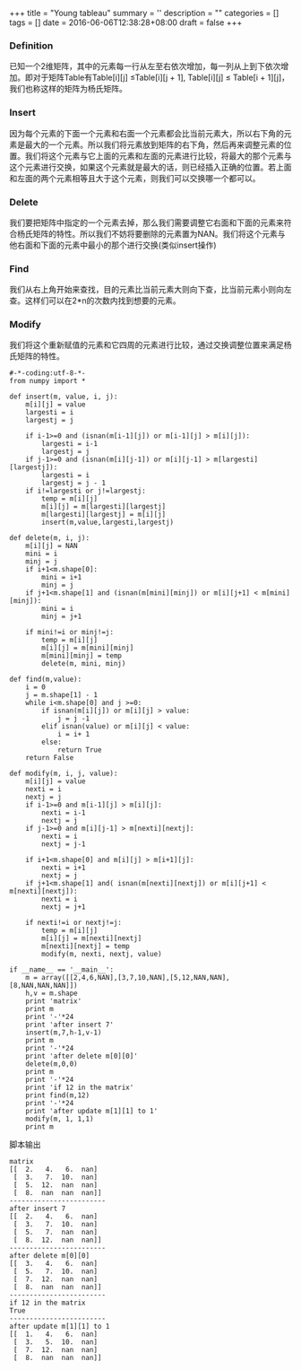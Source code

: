 
+++
title = "Young tableau"
summary = ''
description = ""
categories = []
tags = []
date = 2016-06-06T12:38:28+08:00
draft = false
+++

### Definition
已知一个2维矩阵，其中的元素每一行从左至右依次增加，每一列从上到下依次增加。即对于矩阵Table有Table[i][j] ≤Table[i][j + 1], Table[i][j] ≤ Table[i + 1][j]，我们也称这样的矩阵为杨氏矩阵。

### Insert
因为每个元素的下面一个元素和右面一个元素都会比当前元素大，所以右下角的元素是最大的一个元素。所以我们将元素放到矩阵的右下角，然后再来调整元素的位置。我们将这个元素与它上面的元素和左面的元素进行比较，将最大的那个元素与这个元素进行交换，如果这个元素就是最大的话，则已经插入正确的位置。若上面和左面的两个元素相等且大于这个元素，则我们可以交换哪一个都可以。

### Delete
我们要把矩阵中指定的一个元素去掉，那么我们需要调整它右面和下面的元素来符合杨氏矩阵的特性。所以我们不妨将要删除的元素置为NAN。我们将这个元素与他右面和下面的元素中最小的那个进行交换(类似insert操作)

### Find
我们从右上角开始来查找，目的元素比当前元素大则向下查，比当前元素小则向左查。这样们可以在2*n的次数内找到想要的元素。

### Modify
我们将这个重新赋值的元素和它四周的元素进行比较，通过交换调整位置来满足杨氏矩阵的特性。

    #-*-coding:utf-8-*-
    from numpy import *

    def insert(m, value, i, j):
    	m[i][j] = value
    	largesti = i
    	largestj = j

    	if i-1>=0 and (isnan(m[i-1][j]) or m[i-1][j] > m[i][j]):
    		largesti = i-1
    		largestj = j
    	if j-1>=0 and (isnan(m[i][j-1]) or m[i][j-1] > m[largesti][largestj]):
    		largesti = i
    		largestj = j - 1
    	if i!=largesti or j!=largestj:
    		temp = m[i][j]
    		m[i][j] = m[largesti][largestj]
    		m[largesti][largestj] = m[i][j]
    		insert(m,value,largesti,largestj)

    def delete(m, i, j):
    	m[i][j] = NAN
    	mini = i
    	minj = j
    	if i+1<m.shape[0]:
    		mini = i+1
    		minj = j
    	if j+1<m.shape[1] and (isnan(m[mini][minj]) or m[i][j+1] < m[mini][minj]):
    		mini = i
    		minj = j+1

    	if mini!=i or minj!=j:
    		temp = m[i][j]
    		m[i][j] = m[mini][minj]
    		m[mini][minj] = temp
    		delete(m, mini, minj)

    def find(m,value):
    	i = 0
    	j = m.shape[1] - 1
    	while i<m.shape[0] and j >=0:
    		if isnan(m[i][j]) or m[i][j] > value:
    			j = j -1
    		elif isnan(value) or m[i][j] < value:
    			i = i+ 1
    		else:
    			return True
    	return False

    def modify(m, i, j, value):
    	m[i][j] = value
    	nexti = i
    	nextj = j
    	if i-1>=0 and m[i-1][j] > m[i][j]:
    		nexti = i-1
    		nextj = j
    	if j-1>=0 and m[i][j-1] > m[nexti][nextj]:
    		nexti = i
    		nextj = j-1

    	if i+1<m.shape[0] and m[i][j] > m[i+1][j]:
    		nexti = i+1
    		nextj = j
    	if j+1<m.shape[1] and( isnan(m[nexti][nextj]) or m[i][j+1] < m[nexti][nextj]):
    		nexti = i
    		nextj = j+1

    	if nexti!=i or nextj!=j:
    		temp = m[i][j]
    		m[i][j] = m[nexti][nextj]
    		m[nexti][nextj] = temp
    		modify(m, nexti, nextj, value)

    if __name__ == '__main__':
    	m = array([[2,4,6,NAN],[3,7,10,NAN],[5,12,NAN,NAN],[8,NAN,NAN,NAN]])
    	h,v = m.shape
    	print 'matrix'
    	print m
    	print '-'*24
    	print 'after insert 7'
    	insert(m,7,h-1,v-1)
    	print m
    	print '-'*24
    	print 'after delete m[0][0]'
    	delete(m,0,0)
    	print m
    	print '-'*24
    	print 'if 12 in the matrix'
    	print find(m,12)
    	print '-'*24
    	print 'after update m[1][1] to 1'
    	modify(m, 1, 1,1)
    	print m

脚本输出

    matrix
    [[  2.   4.   6.  nan]
     [  3.   7.  10.  nan]
     [  5.  12.  nan  nan]
     [  8.  nan  nan  nan]]
    ------------------------
    after insert 7
    [[  2.   4.   6.  nan]
     [  3.   7.  10.  nan]
     [  5.   7.  nan  nan]
     [  8.  12.  nan  nan]]
    ------------------------
    after delete m[0][0]
    [[  3.   4.   6.  nan]
     [  5.   7.  10.  nan]
     [  7.  12.  nan  nan]
     [  8.  nan  nan  nan]]
    ------------------------
    if 12 in the matrix
    True
    ------------------------
    after update m[1][1] to 1
    [[  1.   4.   6.  nan]
     [  3.   5.  10.  nan]
     [  7.  12.  nan  nan]
     [  8.  nan  nan  nan]]

